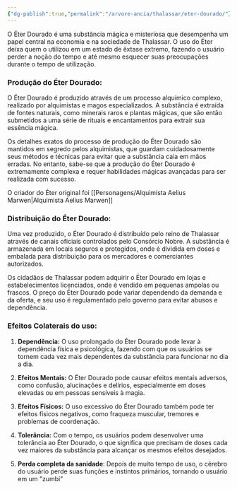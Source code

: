 ```yaml
---
{"dg-publish":true,"permalink":"/arvore-ancia/thalassar/eter-dourado/"}
---
```




O Éter Dourado é uma substância mágica e misteriosa que desempenha um papel central na economia e na sociedade de Thalassar. O uso do Éter deixa quem o utilizou em um estado de êxtase extremo, fazendo o usuário perder a noção do tempo e até mesmo esquecer suas preocupações durante o tempo de utilização.

### Produção do Éter Dourado: 

O Éter Dourado é produzido através de um processo alquímico complexo, realizado por alquimistas e magos especializados. A substância é extraída de fontes naturais, como minerais raros e plantas mágicas, que são então submetidos a uma série de rituais e encantamentos para extrair sua essência mágica.

Os detalhes exatos do processo de produção do Éter Dourado são mantidos em segredo pelos alquimistas, que guardam cuidadosamente seus métodos e técnicas para evitar que a substância caia em mãos erradas. No entanto, sabe-se que a produção do Éter Dourado é extremamente complexa e requer habilidades mágicas avançadas para ser realizada com sucesso.

O criador do Éter original foi [[Personagens/Alquimista Aelius Marwen\|Alquimista Aelius Marwen]]

### Distribuição do Éter Dourado:

Uma vez produzido, o Éter Dourado é distribuído pelo reino de Thalassar através de canais oficiais controlados pelo Consórcio Nobre. A substância é armazenada em locais seguros e protegidos, onde é dividida em doses e embalada para distribuição para os mercadores e comerciantes autorizados.

Os cidadãos de Thalassar podem adquirir o Éter Dourado em lojas e estabelecimentos licenciados, onde é vendido em pequenas ampolas ou frascos. O preço do Éter Dourado pode variar dependendo da demanda e da oferta, e seu uso é regulamentado pelo governo para evitar abusos e dependência.

### Efeitos Colaterais do uso:

1. **Dependência:** O uso prolongado do Éter Dourado pode levar à dependência física e psicológica, fazendo com que os usuários se tornem cada vez mais dependentes da substância para funcionar no dia a dia.
    
2. **Efeitos Mentais:** O Éter Dourado pode causar efeitos mentais adversos, como confusão, alucinações e delírios, especialmente em doses elevadas ou em pessoas sensíveis à magia.
    
3. **Efeitos Físicos:** O uso excessivo do Éter Dourado também pode ter efeitos físicos negativos, como fraqueza muscular, tremores e problemas de coordenação.
    
4. **Tolerância:** Com o tempo, os usuários podem desenvolver uma tolerância ao Éter Dourado, o que significa que precisam de doses cada vez maiores da substância para alcançar os mesmos efeitos desejados.
5. **Perda completa da sanidade**: Depois de muito tempo de uso, o cérebro do usuário perde suas funções e instintos primários, tornando o usuário em um "zumbi"